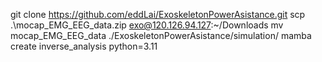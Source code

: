 git clone https://github.com/eddLai/ExoskeletonPowerAsistance.git
scp .\mocap_EMG_EEG_data.zip exo@120.126.94.127:~/Downloads
mv mocap_EMG_EEG_data ./ExoskeletonPowerAsistance/simulation/
mamba create inverse_analysis python=3.11
